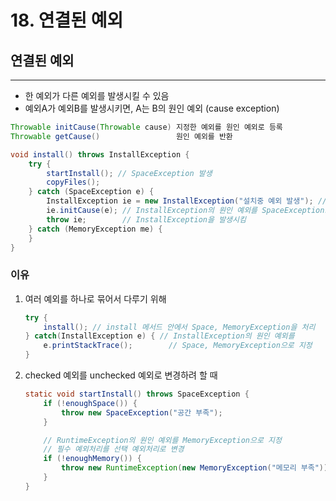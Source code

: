 # 18. 연결된 예외

## 연결된 예외

---

- 한 예외가 다른 예외를 발생시킬 수 있음
- 예외A가 예외B를 발생시키면, A는 B의 원인 예외 (cause exception)

```java
Throwable initCause(Throwable cause) 지정한 예외를 원인 예외로 등록
Throwable getCause()                 원인 예외를 반환
```

```java
void install() throws InstallException {
	try {
		startInstall(); // SpaceException 발생
		copyFiles();
	} catch (SpaceException e) {
		InstallException ie = new InstallException("설치중 예외 발생"); // 예외 생성
		ie.initCause(e); // InstallException의 원인 예외를 SpaceException으로 지정
		throw ie;        // InstallException을 발생시킴
	} catch (MemoryException me) {
	}
}
```

### 이유

1. 여러 예외를 하나로 묶어서 다루기 위해
    
    ```java
    try {
    	install(); // install 메서드 안에서 Space, MemoryException을 처리
    } catch(InstallException e) { // InstallException의 원인 예외를
    	e.printStackTrace();        // Space, MemoryException으로 지정
    }
    ```
    
2. checked 예외를 unchecked 예외로 변경하려 할 때
    
    ```java
    static void startInstall() throws SpaceException {
    	if (!enoughSpace()) {
    		throw new SpaceException("공간 부족");
    	}
    
    	// RuntimeException의 원인 예외를 MemoryException으로 지정
    	// 필수 예외처리를 선택 예외처리로 변경
    	if (!enoughMemory()) {
    		throw new RuntimeException(new MemoryException("메모리 부족"));
    	}
    }
    ```